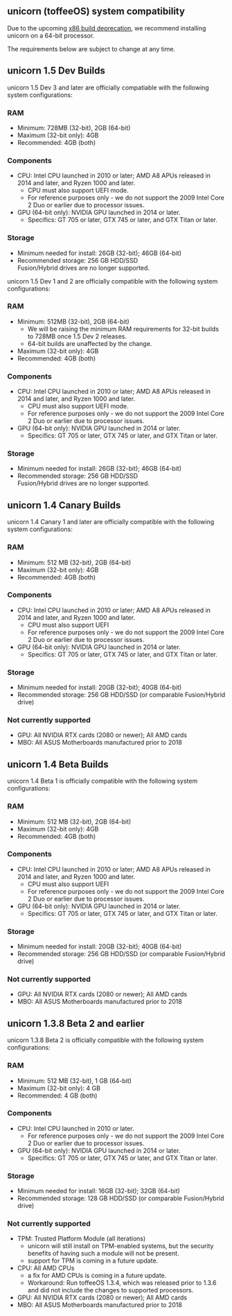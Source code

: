 ## unicorn (toffeeOS) system compatibility
Due to the upcoming [x86 build deprecation](https://github.com/onetwentyfour/unicorndocs/blob/main/x86-build-support.md), we recommend installing unicorn on a 64-bit processor. 

The requirements below are subject to change at any time.

## unicorn 1.5 Dev Builds
unicorn 1.5 Dev 3 and later are officially compatiable with the following system configurations:

### RAM
- Minimum: 728MB (32-bit), 2GB (64-bit)
- Maximum (32-bit only): 4GB
- Recommended: 4GB (both)

### Components
- CPU: Intel CPU launched in 2010 or later; AMD A8 APUs released in 2014 and later, and Ryzen 1000 and later.
  - CPU must also support UEFI mode.
  - For reference purposes only - we do not support the 2009 Intel Core 2 Duo or earlier due to processor issues.
- GPU (64-bit only): NVIDIA GPU launched in 2014 or later.
  - Specifics: GT 705 or later, GTX 745 or later, and GTX Titan or later. 

### Storage
- Minimum needed for install: 26GB (32-bit); 46GB (64-bit)
- Recommended storage: 256 GB HDD/SSD  
Fusion/Hybrid drives are no longer supported.

unicorn 1.5 Dev 1 and 2 are officially compatible with the following system configurations:

### RAM
- Minimum: 512MB (32-bit), 2GB (64-bit)
  - We will be raising the minimum RAM requirements for 32-bit builds to 728MB once 1.5 Dev 2 releases. 
  - 64-bit builds are unaffected by the change.
- Maximum (32-bit only): 4GB
- Recommended: 4GB (both)

### Components
- CPU: Intel CPU launched in 2010 or later; AMD A8 APUs released in 2014 and later, and Ryzen 1000 and later.
  - CPU must also support UEFI mode.
  - For reference purposes only - we do not support the 2009 Intel Core 2 Duo or earlier due to processor issues.
- GPU (64-bit only): NVIDIA GPU launched in 2014 or later.
  - Specifics: GT 705 or later, GTX 745 or later, and GTX Titan or later. 

### Storage
- Minimum needed for install: 26GB (32-bit); 46GB (64-bit)
- Recommended storage: 256 GB HDD/SSD  
Fusion/Hybrid drives are no longer supported.

## unicorn 1.4 Canary Builds
unicorn 1.4 Canary 1 and later are officially compatible with the following system configurations:

### RAM
- Minimum: 512 MB (32-bit), 2GB (64-bit)
- Maximum (32-bit only): 4GB
- Recommended: 4GB (both)

### Components
- CPU: Intel CPU launched in 2010 or later; AMD A8 APUs released in 2014 and later, and Ryzen 1000 and later.
  - CPU must also support UEFI
  - For reference purposes only - we do not support the 2009 Intel Core 2 Duo or earlier due to processor issues.
- GPU (64-bit only): NVIDIA GPU launched in 2014 or later.
  - Specifics: GT 705 or later, GTX 745 or later, and GTX Titan or later. 

### Storage
- Minimum needed for install: 20GB (32-bit); 40GB (64-bit)
- Recommended storage: 256 GB HDD/SSD (or comparable Fusion/Hybrid drive)

### Not currently supported
- GPU: All NVIDIA RTX cards (2080 or newer); All AMD cards
- MBO: All ASUS Motherboards manufactured prior to 2018

## unicorn 1.4 Beta Builds
unicorn 1.4 Beta 1 is officially compatible with the following system configurations:

### RAM
- Minimum: 512 MB (32-bit), 2GB (64-bit)
- Maximum (32-bit only): 4GB
- Recommended: 4GB (both)

### Components
- CPU: Intel CPU launched in 2010 or later; AMD A8 APUs released in 2014 and later, and Ryzen 1000 and later.
  - CPU must also support UEFI
  - For reference purposes only - we do not support the 2009 Intel Core 2 Duo or earlier due to processor issues.
- GPU (64-bit only): NVIDIA GPU launched in 2014 or later.
  - Specifics: GT 705 or later, GTX 745 or later, and GTX Titan or later. 

### Storage
- Minimum needed for install: 20GB (32-bit); 40GB (64-bit)
- Recommended storage: 256 GB HDD/SSD (or comparable Fusion/Hybrid drive)

### Not currently supported
- GPU: All NVIDIA RTX cards (2080 or newer); All AMD cards
- MBO: All ASUS Motherboards manufactured prior to 2018

## unicorn 1.3.8 Beta 2 and earlier
unicorn 1.3.8 Beta 2 is officially compatible with the following system configurations:

### RAM
- Minimum: 512 MB (32-bit), 1 GB (64-bit)
- Maximum (32-bit only): 4 GB
- Recommended: 4 GB (both)

### Components
- CPU: Intel CPU launched in 2010 or later.
  - For reference purposes only - we do not support the 2009 Intel Core 2 Duo or earlier due to processor issues.
- GPU (64-bit only): NVIDIA GPU launched in 2014 or later.
  - Specifics: GT 705 or later, GTX 745 or later, and GTX Titan or later. 

### Storage
- Minimum needed for install: 16GB (32-bit); 32GB (64-bit)
- Recommended storage: 128 GB HDD/SSD (or comparable Fusion/Hybrid drive)

### Not currently supported
- TPM: Trusted Platform Module (all iterations)
  - unicorn will still install on TPM-enabled systems, but the security benefits of having such a module will not be present.
  - support for TPM is coming in a future update.
- CPU: All AMD CPUs
  - a fix for AMD CPUs is coming in a future update.
  - Workaround: Run toffeeOS 1.3.4, which was released prior to 1.3.6 and did not include the changes to supported processors.
- GPU: All NVIDIA RTX cards (2080 or newer); All AMD cards
- MBO: All ASUS Motherboards manufactured prior to 2018
